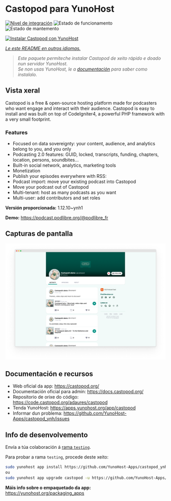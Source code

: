 <!--
NOTA: Este README foi creado automáticamente por <https://github.com/YunoHost/apps/tree/master/tools/readme_generator>
NON debe editarse manualmente.
-->

# Castopod para YunoHost

[![Nivel de integración](https://dash.yunohost.org/integration/castopod.svg)](https://ci-apps.yunohost.org/ci/apps/castopod/) ![Estado de funcionamento](https://ci-apps.yunohost.org/ci/badges/castopod.status.svg) ![Estado de mantemento](https://ci-apps.yunohost.org/ci/badges/castopod.maintain.svg)

[![Instalar Castopod con YunoHost](https://install-app.yunohost.org/install-with-yunohost.svg)](https://install-app.yunohost.org/?app=castopod)

*[Le este README en outros idiomas.](./ALL_README.md)*

> *Este paquete permíteche instalar Castopod de xeito rápido e doado nun servidor YunoHost.*  
> *Se non usas YunoHost, le a [documentación](https://yunohost.org/install) para saber como instalalo.*

## Vista xeral

Castopod is a free & open-source hosting platform made for podcasters who want engage and interact with their audience.
Castopod is easy to install and was built on top of CodeIgniter4, a powerful PHP framework with a very small footprint.


### Features

- Focused on data sovereignty: your content, audience, and analytics belong to you, and you only
- Podcasting 2.0 features: GUID, locked, transcripts, funding, chapters, location, persons, soundbites…
- Built-in social network, analytics, marketing tools
- Monetization
- Publish your episodes everywhere with RSS:
- Podcast import: move your existing podcast into Castopod
- Move your podcast out of Castopod
- Multi-tenant: host as many podcasts as you want
- Multi-user: add contributors and set roles

**Versión proporcionada:** 1.12.10~ynh1

**Demo:** <https://podcast.podlibre.org/@podlibre_fr>

## Capturas de pantalla

![Captura de pantalla de Castopod](./doc/screenshots/screenshot.png)

## Documentación e recursos

- Web oficial da app: <https://castopod.org/>
- Documentación oficial para admin: <https://docs.castopod.org/>
- Repositorio de orixe do código: <https://code.castopod.org/adaures/castopod>
- Tenda YunoHost: <https://apps.yunohost.org/app/castopod>
- Informar dun problema: <https://github.com/YunoHost-Apps/castopod_ynh/issues>

## Info de desenvolvemento

Envía a túa colaboración á [rama `testing`](https://github.com/YunoHost-Apps/castopod_ynh/tree/testing).

Para probar a rama `testing`, procede deste xeito:

```bash
sudo yunohost app install https://github.com/YunoHost-Apps/castopod_ynh/tree/testing --debug
ou
sudo yunohost app upgrade castopod -u https://github.com/YunoHost-Apps/castopod_ynh/tree/testing --debug
```

**Máis info sobre o empaquetado da app:** <https://yunohost.org/packaging_apps>
